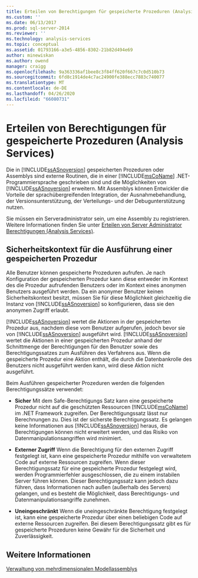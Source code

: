 ```yaml
---
title: Erteilen von Berechtigungen für gespeicherte Prozeduren (Analysis Services) | Microsoft-Dokumentation
ms.custom: ''
ms.date: 06/13/2017
ms.prod: sql-server-2014
ms.reviewer: ''
ms.technology: analysis-services
ms.topic: conceptual
ms.assetid: 01793166-a3e5-4856-8302-21b82d494e69
author: minewiskan
ms.author: owend
manager: craigg
ms.openlocfilehash: 9a363336af1bee8c3f84ff620f667c7c0d510b73
ms.sourcegitcommit: 6fd8c1914de4c7ac24900fe388ecc7883c740077
ms.translationtype: MT
ms.contentlocale: de-DE
ms.lasthandoff: 04/26/2020
ms.locfileid: "66080731"
---
```

# <a name="grant-permissions-on-stored-procedures-analysis-services"></a>Erteilen von Berechtigungen für gespeicherte Prozeduren (Analysis Services)
  Die in [!INCLUDE[ssASnoversion](../includes/ssasnoversion-md.md)] gespeicherten Prozeduren oder Assemblys sind externe Routinen, die in einer [!INCLUDE[msCoName](../includes/msconame-md.md)] .NET-Programmiersprache geschrieben sind und die Möglichkeiten von [!INCLUDE[ssASnoversion](../includes/ssasnoversion-md.md)] erweitern. Mit Assemblys können Entwickler die Vorteile der sprachübergreifenden Integration, der Ausnahmebehandlung, der Versionsunterstützung, der Verteilungs- und der Debugunterstützung nutzen.  
  
 Sie müssen ein Serveradministrator sein, um eine Assembly zu registrieren. Weitere Informationen finden Sie unter [Erteilen von Server Administrator Berechtigungen &#40;Analysis Services&#41;](instances/grant-server-admin-rights-to-an-analysis-services-instance.md).  
  
## <a name="security-context-for-stored-procedure-execution"></a>Sicherheitskontext für die Ausführung einer gespeicherten Prozedur  
 Alle Benutzer können gespeicherte Prozeduren aufrufen. Je nach Konfiguration der gespeicherten Prozedur kann diese entweder im Kontext des die Prozedur aufrufenden Benutzers oder im Kontext eines anonymen Benutzers ausgeführt werden. Da ein anonymer Benutzer keinen Sicherheitskontext besitzt, müssen Sie für diese Möglichkeit gleichzeitig die Instanz von [!INCLUDE[ssASnoversion](../includes/ssasnoversion-md.md)] so konfigurieren, dass sie den anonymen Zugriff erlaubt.  
  
 [!INCLUDE[ssASnoversion](../includes/ssasnoversion-md.md)] wertet die Aktionen in der gespeicherten Prozedur aus, nachdem diese vom Benutzer aufgerufen, jedoch bevor sie von [!INCLUDE[ssASnoversion](../includes/ssasnoversion-md.md)] ausgeführt wird. [!INCLUDE[ssASnoversion](../includes/ssasnoversion-md.md)] wertet die Aktionen in einer gespeicherten Prozedur anhand der Schnittmenge der Berechtigungen für den Benutzer sowie des Berechtigungssatzes zum Ausführen des Verfahrens aus. Wenn die gespeicherte Prozedur eine Aktion enthält, die durch die Datenbankrolle des Benutzers nicht ausgeführt werden kann, wird diese Aktion nicht ausgeführt.  
  
 Beim Ausführen gespeicherter Prozeduren werden die folgenden Berechtigungssätze verwendet:  
  
-   **Sicher** Mit dem Safe-Berechtigungs Satz kann eine gespeicherte Prozedur nicht auf die geschützten Ressourcen [!INCLUDE[msCoName](../includes/msconame-md.md)] im .NET Framework zugreifen. Der Berechtigungssatz lässt nur Berechnungen zu. Dies ist der sicherste Berechtigungssatz. Es gelangen keine Informationen aus [!INCLUDE[ssASnoversion](../includes/ssasnoversion-md.md)] heraus, die Berechtigungen können nicht erweitert werden, und das Risiko von Datenmanipulationsangriffen wird minimiert.  
  
-   **Externer Zugriff** Wenn die Berechtigung für den externen Zugriff festgelegt ist, kann eine gespeicherte Prozedur mithilfe von verwaltetem Code auf externe Ressourcen zugreifen. Wenn dieser Berechtigungssatz für eine gespeicherte Prozedur festgelegt wird, werden Programmierfehler ausgeschlossen, die zu einem instabilen Server führen können. Dieser Berechtigungssatz kann jedoch dazu führen, dass Informationen nach außen (außerhalb des Servers) gelangen, und es besteht die Möglichkeit, dass Berechtigungs- und Datenmanipulationsangriffe zunehmen.  
  
-   **Uneingeschränkt** Wenn die uneingeschränkte Berechtigung festgelegt ist, kann eine gespeicherte Prozedur über einen beliebigen Code auf externe Ressourcen zugreifen. Bei diesem Berechtigungssatz gibt es für gespeicherte Prozeduren keine Gewähr für die Sicherheit und Zuverlässigkeit.  
  
## <a name="see-also"></a>Weitere Informationen  
 [Verwaltung von mehrdimensionalen Modellassemblys](multidimensional-models/multidimensional-model-assemblies-management.md)  
  
  
